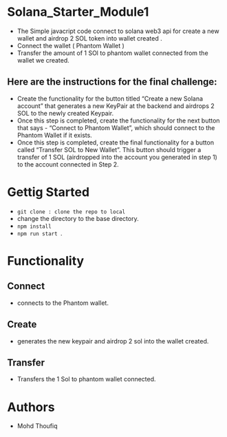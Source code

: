 # Solana_Starter_Module1
- The Simple javacript code connect to solana web3 api for create a new wallet and airdrop 2 SOL token into wallet created .
- Connect the wallet ( Phantom Wallet )
- Transfer the amount of 1 SOl to phantom wallet connected from the wallet we created.
## Here are the instructions for the final challenge:

- Create the functionality for the button titled “Create a new Solana account” that generates a new KeyPair at the backend and airdrops 2 SOL to the newly created Keypair.
- Once this step is completed, create the functionality for the next button that says - “Connect to Phantom Wallet”, which should connect to the Phantom Wallet if it exists.
- Once this step is completed, create the final functionality for a button called “Transfer SOL to New Wallet”. This button should trigger a transfer of 1 SOL (airdropped into the account you generated in step 1) to the account connected in Step 2.

# Gettig Started
- `git clone : clone the repo to local`
- change the directory to the base directory.
- `npm install`
- `npm run start `.

# Functionality 

## Connect 
 - connects to the Phantom wallet.
## Create 
- generates the new keypair and airdrop 2 sol into the wallet created.
## Transfer 
- Transfers the 1 Sol to phantom wallet connected.
# Authors 
- Mohd Thoufiq 
